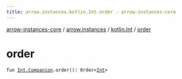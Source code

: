 ```yaml
---
title: arrow.instances.kotlin.Int.order - arrow-instances-core
---
```


[arrow-instances-core](../../index.html) / [arrow.instances](../index.html) / [kotlin.Int](index.html) / [order](./order.html)

# order

`fun `[`Int.Companion`](https://kotlinlang.org/api/latest/jvm/stdlib/kotlin/-int/-companion/index.html)`.order(): Order<`[`Int`](https://kotlinlang.org/api/latest/jvm/stdlib/kotlin/-int/index.html)`>`